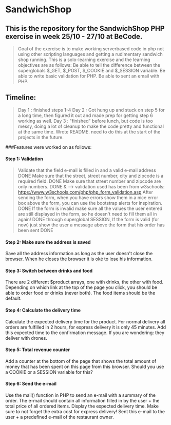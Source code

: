 # SandwichShop

## This is the repository for the SandwichShop PHP exercise in week 25/10 - 27/10 at BeCode. 

>Goal of the exercise is to make working serverbased code in php not using other scripting languages and getting a rudimentary sandwich shop running. 
>This is a solo-learning exercise and the learning objectives are as follows:
>Be able to tell the difference between the superglobals $_GET, $_POST, $_COOKIE and $_SESSION variable.
>Be able to write basic validation for PHP.
>Be able to sent an email with PHP.

## Timeline: 
>Day 1 : finished steps 1-4 
>Day 2 : Got hung up and stuck on step 5 for a long time, then figured it out and made prep for getting step 6 working as well. 
>Day 3 : "finished" before lunch, but code is too messy, doing a lot of cleanup to make the code pretty and functional at the same time. Wrote README. need to do this at the start of the projects in the future. 



###Features were worked on as follows: 
#### Step 1: Validation	
>Validate that the field e-mail is filled in and a valid e-mail address	DONE
>Make sure that the street, street number, city and zipcode is a required field.	DONE
>Make sure that street number and zipcode are only numbers.	DONE  &
>  --> validation used has been from w3schools: https://www.w3schools.com/php/php_form_validation.asp 
>After sending the form, when you have errors show them in a nice error box above the form, you can use the bootstrap alerts for inspiration.	DONE
>If the form is invalid make sure all the values the user entered are still displayed in the form, so he doesn't need to fill them all in again!	DONE through superglobal SESSION,
>If the form is valid (for now) just show the user a message above the form that his order has been sent DONE

#### Step 2: Make sure the address is saved
Save all the address information as long as the user doesn't close the browser. When he closes the browser it is oké to lose his information.

#### Step 3: Switch between drinks and food
There are 2 different $product arrays, one with drinks, the other with food. Depending on which link at the top of the page you click, you should be able to order food or drinks (never both). The food items should be the default.

#### Step 4: Calculate the delivery time
Calculate the expected delivery time for the product. For normal delivery all orders are fulfilled in 2 hours, for express delivery it is only 45 minutes. Add this expected time to the confirmation message. If you are wondering: they deliver with drones.

#### Step 5: Total revenue counter
Add a counter at the bottom of the page that shows the total amount of money that has been spent on this page from this browser. Should you use a COOKIE or a SESSION variable for this?

#### Step 6: Send the e-mail
Use the mail() function in PHP to send an e-mail with a summary of the order. The e-mail should contain all information filled in by the user + the total price of all ordered items. Display the expected delivery time. Make sure to not forget the extra cost for express delivery! Sent this e-mail to the user + a predefined e-mail of the restaurant owner. 


